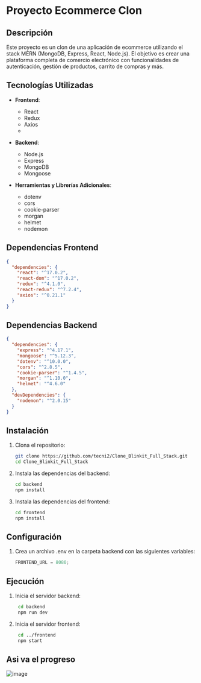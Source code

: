 # Proyecto Ecommerce Clon

## Descripción

Este proyecto es un clon de una aplicación de ecommerce utilizando el stack MERN (MongoDB, Express, React, Node.js). El objetivo es crear una plataforma completa de comercio electrónico con funcionalidades de autenticación, gestión de productos, carrito de compras y más.

## Tecnologías Utilizadas

- **Frontend**:

  - React
  - Redux
  - Axios
  -

- **Backend**:

  - Node.js
  - Express
  - MongoDB
  - Mongoose

- **Herramientas y Librerías Adicionales**:
  - dotenv
  - cors
  - cookie-parser
  - morgan
  - helmet
  - nodemon

## Dependencias Frontend

```json
{
  "dependencies": {
    "react": "^17.0.2",
    "react-dom": "^17.0.2",
    "redux": "^4.1.0",
    "react-redux": "^7.2.4",
    "axios": "^0.21.1"
  }
}
```

## Dependencias Backend

```json
{
  "dependencies": {
    "express": "^4.17.1",
    "mongoose": "^5.12.3",
    "dotenv": "^10.0.0",
    "cors": "^2.8.5",
    "cookie-parser": "^1.4.5",
    "morgan": "^1.10.0",
    "helmet": "^4.6.0"
  },
  "devDependencies": {
    "nodemon": "^2.0.15"
  }
}
```

## Instalación

1. Clona el repositorio:

   ```bash
   git clone https://github.com/tecni2/Clone_Blinkit_Full_Stack.git
   cd Clone_Blinkit_Full_Stack
   ```

2. Instala las dependencias del backend:

   ```bash
   cd backend
   npm install
   ```

3. Instala las dependencias del frontend:
   ```bash
   cd frontend
   npm install
   ```

## Configuración

1. Crea un archivo .env en la carpeta backend con las siguientes variables:

   ```js
   FRONTEND_URL = 8080;
   ```

## Ejecución

1. Inicia el servidor backend:

   ```bash
    cd backend
    npm run dev
   ```

2. Inicia el servidor frontend:
   ```bash
    cd ../frontend
    npm start
   ```

## Asi va el progreso

![image](https://github.com/user-attachments/assets/670ed400-951c-4d80-bcf6-59b41c0698df)
